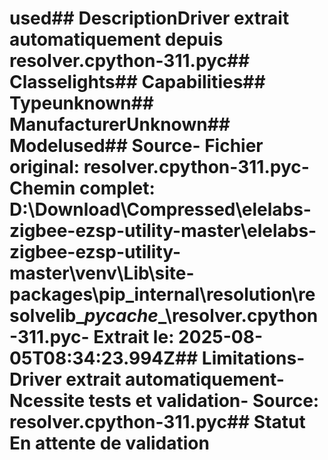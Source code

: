 # used##  DescriptionDriver extrait automatiquement depuis resolver.cpython-311.pyc##  Classelights##  Capabilities##  Typeunknown##  ManufacturerUnknown##  Modelused##  Source- **Fichier original**: resolver.cpython-311.pyc- **Chemin complet**: D:\Download\Compressed\elelabs-zigbee-ezsp-utility-master\elelabs-zigbee-ezsp-utility-master\venv\Lib\site-packages\pip\_internal\resolution\resolvelib\__pycache__\resolver.cpython-311.pyc- **Extrait le**: 2025-08-05T08:34:23.994Z##  Limitations- Driver extrait automatiquement- Ncessite tests et validation- Source: resolver.cpython-311.pyc##  Statut En attente de validation